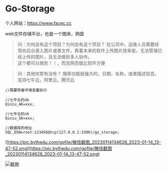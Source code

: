 # Go-Storage

个人网站：https://www.facec.cc

web文件存储平台，也是一个图床，网盘


>问：为何会有这个项目？为何会有这个项目？
>在公司中，运维人员需要经常向后台录入图片或者文件，靠着本来的软件上传图片效率低，无法管理已经上传的图片，且无法做到多人协作。<br>
这个都可以做到！！，而且网页版比软件方便

>问：其他优势有没有？
>搜索功能挺强大的，日期，名称，或者描述信息。
>支持七牛云，阿里云，腾讯云 

```
//需要带着环境变量执行

//七牛云的ak
Qiniu_AK=xxx;

//七牛云的sk
Qiniu_SK=xxx;

//数据库的地址
SQL_DSN=root:123456@tcp(127.0.0.1:3306)/go_storage;

```
![https://pic.bythedu.com/gofile/微信截图_20230114134626_2023-01-14_13-47-52.png](https://pic.bythedu.com/gofile/微信截图_20230114134626_2023-01-14_13-47-52.png)

![截图](https://pic.bythedu.com/defeng_boke/Snipaste_2023-01-12_16-17-38_1673511493244.png)





